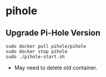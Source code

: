 # pihole

## Upgrade Pi-Hole Version

```
sudo docker pull pihole/pihole
sudo docker stop pihole
sudo ./pihole-start.sh
```

* May need to delete old container.


